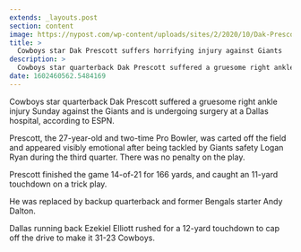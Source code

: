 ```yaml
--- 
extends: _layouts.post 
section: content 
image: https://nypost.com/wp-content/uploads/sites/2/2020/10/Dak-Prescott-2.jpg?quality=90&strip=all&w=1200 
title: > 
  Cowboys star Dak Prescott suffers horrifying injury against Giants 
description: > 
  Cowboys star quarterback Dak Prescott suffered a gruesome right ankle injury Sunday against the Giants and is undergoing surgery at a Dallas hospital, according to ESPN.Prescott, the 27-year-old and two-time Pro Bowler, was carted off the field and appeared visibly emotional after being tackled by Giants safety Logan Ryan during the third quarter.Prescott finished the game 14-of-21 for 166 yards, and caught an 11-yard touchdown on a trick play.He was replaced by backup quarterback and former Bengals starter Andy Dalton.Dallas running back Ezekiel Elliott rushed for a 12-yard touchdown to cap off the drive to make it 31-23 Cowboys. 
date: 1602460562.5484169 
--- 
```

Cowboys star quarterback Dak Prescott suffered a gruesome right ankle injury Sunday against the Giants and is undergoing surgery at a Dallas hospital, according to ESPN.

Prescott, the 27-year-old and two-time Pro Bowler, was carted off the field and appeared visibly emotional after being tackled by Giants safety Logan Ryan during the third quarter. There was no penalty on the play.

Prescott finished the game 14-of-21 for 166 yards, and caught an 11-yard touchdown on a trick play.

He was replaced by backup quarterback and former Bengals starter Andy Dalton.

Dallas running back Ezekiel Elliott rushed for a 12-yard touchdown to cap off the drive to make it 31-23 Cowboys.